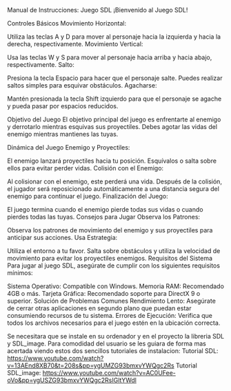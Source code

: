 Manual de Instrucciones: Juego SDL
¡Bienvenido al Juego SDL!

Controles Básicos
Movimiento Horizontal:

Utiliza las teclas A y D para mover al personaje hacia la izquierda y hacia la derecha, respectivamente.
Movimiento Vertical:

Usa las teclas W y S para mover al personaje hacia arriba y hacia abajo, respectivamente.
Salto:

Presiona la tecla Espacio para hacer que el personaje salte. Puedes realizar saltos simples para esquivar obstáculos.
Agacharse:

Mantén presionada la tecla Shift izquierdo para que el personaje se agache y pueda pasar por espacios reducidos.



Objetivo del Juego
El objetivo principal del juego es enfrentarte al enemigo y derrotarlo mientras esquivas sus proyectiles. Debes agotar las vidas del enemigo mientras mantienes las tuyas.

Dinámica del Juego
Enemigo y Proyectiles:

El enemigo lanzará proyectiles hacia tu posición. Esquívalos o salta sobre ellos para evitar perder vidas.
Colisión con el Enemigo:

Al colisionar con el enemigo, este perderá una vida. Después de la colisión, el jugador será reposicionado automáticamente a una distancia segura del enemigo para continuar el juego.
Finalización del Juego:

El juego termina cuando el enemigo pierde todas sus vidas o cuando pierdes todas las tuyas.
Consejos para Jugar
Observa los Patrones:

Observa los patrones de movimiento del enemigo y sus proyectiles para anticipar sus acciones.
Usa Estrategia:

Utiliza el entorno a tu favor. Salta sobre obstáculos y utiliza la velocidad de movimiento para evitar los proyectiles enemigos.
Requisitos del Sistema
Para jugar al juego SDL, asegúrate de cumplir con los siguientes requisitos mínimos:

Sistema Operativo: Compatible con Windows.
Memoria RAM: Recomendado 4GB o más.
Tarjeta Gráfica: Recomendado soporte para DirectX 9 o superior.
Solución de Problemas Comunes
Rendimiento Lento:
Asegúrate de cerrar otras aplicaciones en segundo plano que puedan estar consumiendo recursos de tu sistema.
Errores de Ejecución:
Verifica que todos los archivos necesarios para el juego estén en la ubicación correcta.

Se necesitara que se instale en su ordenador y en el proyecto la libreria SDL y SDL_image. Para comodidad del usuario se les guiara de forma mas acertada viendo estos dos sencillos tutoriales de instalacion:
Tutorial SDL: https://www.youtube.com/watch?v=13AEnd8XB70&t=208s&pp=ygUMZG93bmxvYWQgc2Rs
Tutorial SDL_image: https://www.youtube.com/watch?v=AC0UFee-oVo&pp=ygUSZG93bmxvYWQgc2RsIGltYWdl
